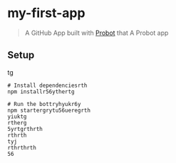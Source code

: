 # my-first-app

> A GitHub App built with [Probot](https://probot.github.io) that A Probot app

## Setup
tg
```shrthrth
# Install dependenciesrth
npm installr56ythertg

# Run the bottryhyukr6y
npm startergrytu56ueregrth
yiuktg
rtherg
5yrtgrthrth
rthrth
tyj
rthrthrth
56
